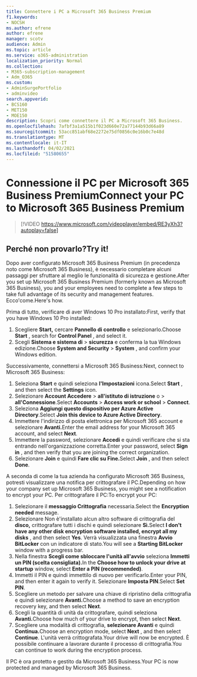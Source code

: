 ```yaml
---
title: Connettere i PC a Microsoft 365 Business Premium
f1.keywords:
- NOCSH
ms.author: efrene
author: efrene
manager: scotv
audience: Admin
ms.topic: article
ms.service: o365-administration
localization_priority: Normal
ms.collection:
- M365-subscription-management
- Adm_O365
ms.custom:
- AdminSurgePortfolio
- adminvideo
search.appverid:
- BCS160
- MET150
- MOE150
description: Scopri come connettere il PC a Microsoft 365 Business.
ms.openlocfilehash: 7afbf3a1a515b1f023d660e72a77144b93d66a89
ms.sourcegitcommit: 53acc851abf68e2272e75df0856c0e16b0c7e48d
ms.translationtype: MT
ms.contentlocale: it-IT
ms.lasthandoff: 04/02/2021
ms.locfileid: "51580655"
---
```

# <a name="connect-your-pc-to-microsoft-365-business-premium"></a><span data-ttu-id="d3c00-103">Connessione il PC per Microsoft 365 Business Premium</span><span class="sxs-lookup"><span data-stu-id="d3c00-103">Connect your PC to Microsoft 365 Business Premium</span></span>

> [!VIDEO https://www.microsoft.com/videoplayer/embed/RE3yXh3?autoplay=false]

## <a name="try-it"></a><span data-ttu-id="d3c00-104">Perché non provarlo?</span><span class="sxs-lookup"><span data-stu-id="d3c00-104">Try it!</span></span>
<span data-ttu-id="d3c00-105">Dopo aver configurato Microsoft 365 Business Premium (in precedenza noto come Microsoft 365 Business), è necessario completare alcuni passaggi per sfruttare al meglio le funzionalità di sicurezza e gestione.</span><span class="sxs-lookup"><span data-stu-id="d3c00-105">After you set up Microsoft 365 Business Premium (formerly known as Microsoft 365 Business), you and your employees need to complete a few steps to take full advantage of its security and management features.</span></span> <span data-ttu-id="d3c00-106">Ecco&#39;come.</span><span class="sxs-lookup"><span data-stu-id="d3c00-106">Here&#39;s how.</span></span>

<span data-ttu-id="d3c00-107">Prima di tutto, verificare di aver Windows 10 Pro installato:</span><span class="sxs-lookup"><span data-stu-id="d3c00-107">First, verify that you have Windows 10 Pro installed:</span></span>

1. <span data-ttu-id="d3c00-108">Scegliere  **Start,** cercare  **Pannello di controllo** e selezionarlo.</span><span class="sxs-lookup"><span data-stu-id="d3c00-108">Choose  **Start** , search for  **Control Panel** , and select it.</span></span>
2. <span data-ttu-id="d3c00-109">Scegli **Sistema e sistema di**   >   **sicurezza** e conferma la tua Windows edizione.</span><span class="sxs-lookup"><span data-stu-id="d3c00-109">Choose  **System and Security**  >  **System** , and confirm your Windows edition.</span></span>

<span data-ttu-id="d3c00-110">Successivamente, connettersi a Microsoft 365 Business:</span><span class="sxs-lookup"><span data-stu-id="d3c00-110">Next, connect to Microsoft 365 Business:</span></span>

1. <span data-ttu-id="d3c00-111">Seleziona **Start** e quindi seleziona **l'Impostazioni** icona.</span><span class="sxs-lookup"><span data-stu-id="d3c00-111">Select  **Start** , and then select the  **Settings** icon.</span></span>
2. <span data-ttu-id="d3c00-112">Selezionare **Account Accedere**  >   **all'istituto di istruzione** o   >   **all'Connessione**.</span><span class="sxs-lookup"><span data-stu-id="d3c00-112">Select  **Accounts** >  **Access work or school**  >  **Connect**.</span></span>
3. <span data-ttu-id="d3c00-113">Seleziona **Aggiungi questo dispositivo per Azure Active Directory**.</span><span class="sxs-lookup"><span data-stu-id="d3c00-113">Select  **Join this device to Azure Active Directory**.</span></span>
4. <span data-ttu-id="d3c00-114">Immettere l'indirizzo di posta elettronica per Microsoft 365 account e selezionare **Avanti.**</span><span class="sxs-lookup"><span data-stu-id="d3c00-114">Enter the email address for your Microsoft 365 account, and select  **Next**.</span></span>
5. <span data-ttu-id="d3c00-115">Immettere la password, selezionare  **Accedi** e quindi verificare che si sta entrando nell'organizzazione corretta.</span><span class="sxs-lookup"><span data-stu-id="d3c00-115">Enter your password, select  **Sign in** , and then verify that you are joining the correct organization.</span></span>
6. <span data-ttu-id="d3c00-116">Selezionare **Join** e quindi **Fare clic su Fine.**</span><span class="sxs-lookup"><span data-stu-id="d3c00-116">Select  **Join** , and then select  **Done**.</span></span>

<span data-ttu-id="d3c00-117">A seconda di come la tua azienda ha configurato Microsoft 365 Business, potresti visualizzare una notifica per crittografare il PC.</span><span class="sxs-lookup"><span data-stu-id="d3c00-117">Depending on how your company set up Microsoft 365 Business, you might see a notification to encrypt your PC.</span></span> <span data-ttu-id="d3c00-118">Per crittografare il PC:</span><span class="sxs-lookup"><span data-stu-id="d3c00-118">To encrypt your PC:</span></span>

1. <span data-ttu-id="d3c00-119">Selezionare il  **messaggio Crittografia**  necessaria.</span><span class="sxs-lookup"><span data-stu-id="d3c00-119">Select the  **Encryption needed**  message.</span></span>
2. <span data-ttu-id="d3c00-120">Selezionare Non è&#39;installato alcun altro software di crittografia del **disco,** crittografare tutti i dischi e quindi selezionare **Sì.**</span><span class="sxs-lookup"><span data-stu-id="d3c00-120">Select  **I don&#39;t have any other disk encryption software installed, encrypt all my disks** , and then select  **Yes**.</span></span> <span data-ttu-id="d3c00-121">Verrà visualizzata una finestra **Avvio BitLocker** con un indicatore di stato.</span><span class="sxs-lookup"><span data-stu-id="d3c00-121">You will see a  **Starting BitLocker**  window with a progress bar.</span></span>
3. <span data-ttu-id="d3c00-122">Nella finestra **Scegli come sbloccare l'unità all'avvio** seleziona **Immetti un PIN (scelta consigliata).**</span><span class="sxs-lookup"><span data-stu-id="d3c00-122">In the  **Choose how to unlock your drive at startup**  window, select **Enter a PIN (recommended)**.</span></span>
4. <span data-ttu-id="d3c00-123">Immetti il PIN e quindi immettilo di nuovo per verificarlo.</span><span class="sxs-lookup"><span data-stu-id="d3c00-123">Enter your PIN, and then enter it again to verify it.</span></span> <span data-ttu-id="d3c00-124">Selezionare  **Imposta PIN**.</span><span class="sxs-lookup"><span data-stu-id="d3c00-124">Select  **Set PIN**.</span></span>
5. <span data-ttu-id="d3c00-125">Scegliere un metodo per salvare una chiave di ripristino della crittografia e quindi selezionare **Avanti.**</span><span class="sxs-lookup"><span data-stu-id="d3c00-125">Choose a method to save an encryption recovery key, and then select  **Next**.</span></span>
6. <span data-ttu-id="d3c00-126">Scegli la quantità di unità da crittografare, quindi seleziona **Avanti.**</span><span class="sxs-lookup"><span data-stu-id="d3c00-126">Choose how much of your drive to encrypt, then select  **Next**.</span></span>
7. <span data-ttu-id="d3c00-127">Scegliere una modalità di crittografia, **selezionare Avanti** e quindi **Continua.**</span><span class="sxs-lookup"><span data-stu-id="d3c00-127">Choose an encryption mode, select  **Next** , and then select  **Continue**.</span></span> <span data-ttu-id="d3c00-128">L'unità verrà crittografata.</span><span class="sxs-lookup"><span data-stu-id="d3c00-128">Your drive will now be encrypted.</span></span> <span data-ttu-id="d3c00-129">È possibile continuare a lavorare durante il processo di crittografia.</span><span class="sxs-lookup"><span data-stu-id="d3c00-129">You can continue to work during the encryption process.</span></span>

<span data-ttu-id="d3c00-130">Il PC è ora protetto e gestito da Microsoft 365 Business.</span><span class="sxs-lookup"><span data-stu-id="d3c00-130">Your PC is now protected and managed by Microsoft 365 Business.</span></span>